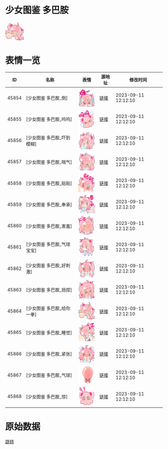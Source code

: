 # 少女图鉴 多巴胺

<img src="./cover.png" height="60" alt="cover" />

# 表情一览

|ID|名称|表情|源地址|修改时间|
|----|----|----|----|----|
|45854|[少女图鉴 多巴胺_倒]|<img src="./pic/045854_%5B少女图鉴 多巴胺_倒%5D.png" height="60" alt="倒"/>|[链接](https://i0.hdslb.com/bfs/garb/171831dd402c659a16232916937be84f8b7f37b0.png)|2023-09-11 12:12:10|
|45855|[少女图鉴 多巴胺_呜呜]|<img src="./pic/045855_%5B少女图鉴 多巴胺_呜呜%5D.png" height="60" alt="呜呜"/>|[链接](https://i0.hdslb.com/bfs/garb/d83017b5021639caab1e6db1920b169c7ab6bea9.png)|2023-09-11 12:12:10|
|45856|[少女图鉴 多巴胺_吓到模糊]|<img src="./pic/045856_%5B少女图鉴 多巴胺_吓到模糊%5D.png" height="60" alt="吓到模糊"/>|[链接](https://i0.hdslb.com/bfs/garb/27b7d4231424f8d94529e3a1e9376f115ea88a1e.png)|2023-09-11 12:12:10|
|45857|[少女图鉴 多巴胺_喘气]|<img src="./pic/045857_%5B少女图鉴 多巴胺_喘气%5D.png" height="60" alt="喘气"/>|[链接](https://i0.hdslb.com/bfs/garb/8215d426877ace5e455b6e33e09259399550146a.png)|2023-09-11 12:12:10|
|45858|[少女图鉴 多巴胺_贴贴]|<img src="./pic/045858_%5B少女图鉴 多巴胺_贴贴%5D.png" height="60" alt="贴贴"/>|[链接](https://i0.hdslb.com/bfs/garb/600f5e29a5f855c723f98bafe63466ff1847cf43.png)|2023-09-11 12:12:10|
|45859|[少女图鉴 多巴胺_奉承]|<img src="./pic/045859_%5B少女图鉴 多巴胺_奉承%5D.png" height="60" alt="奉承"/>|[链接](https://i0.hdslb.com/bfs/garb/7cdf8e68fbb4df36844b0929699cd3778093a3c7.png)|2023-09-11 12:12:10|
|45860|[少女图鉴 多巴胺_害羞]|<img src="./pic/045860_%5B少女图鉴 多巴胺_害羞%5D.png" height="60" alt="害羞"/>|[链接](https://i0.hdslb.com/bfs/garb/67361f984d4232a51ef000294b8a3fb28b17afaf.png)|2023-09-11 12:12:10|
|45861|[少女图鉴 多巴胺_气球宝宝]|<img src="./pic/045861_%5B少女图鉴 多巴胺_气球宝宝%5D.png" height="60" alt="气球宝宝"/>|[链接](https://i0.hdslb.com/bfs/garb/25bdb619b76ed4a729f09c2786aa0814a679cdb3.png)|2023-09-11 12:12:10|
|45862|[少女图鉴 多巴胺_好刺激]|<img src="./pic/045862_%5B少女图鉴 多巴胺_好刺激%5D.png" height="60" alt="好刺激"/>|[链接](https://i0.hdslb.com/bfs/garb/02eda26c72ce2395e5db53af7a694c4e162e8f68.png)|2023-09-11 12:12:10|
|45863|[少女图鉴 多巴胺_扭捏]|<img src="./pic/045863_%5B少女图鉴 多巴胺_扭捏%5D.png" height="60" alt="扭捏"/>|[链接](https://i0.hdslb.com/bfs/garb/97cb29e64becd3894aa4f22626296ee45da5620a.png)|2023-09-11 12:12:10|
|45864|[少女图鉴 多巴胺_给你一拳]|<img src="./pic/045864_%5B少女图鉴 多巴胺_给你一拳%5D.png" height="60" alt="给你一拳"/>|[链接](https://i0.hdslb.com/bfs/garb/4bf64543ce4b5aef6894c5320872334c192c244c.png)|2023-09-11 12:12:10|
|45865|[少女图鉴 多巴胺_睡觉]|<img src="./pic/045865_%5B少女图鉴 多巴胺_睡觉%5D.png" height="60" alt="睡觉"/>|[链接](https://i0.hdslb.com/bfs/garb/7e0f174f1a8f3a66a6eab1344e277d20e3c41f75.png)|2023-09-11 12:12:10|
|45866|[少女图鉴 多巴胺_紧张]|<img src="./pic/045866_%5B少女图鉴 多巴胺_紧张%5D.png" height="60" alt="紧张"/>|[链接](https://i0.hdslb.com/bfs/garb/2c795884a62f1ee1d466ce7f73bebebca405e399.png)|2023-09-11 12:12:10|
|45867|[少女图鉴 多巴胺_气球]|<img src="./pic/045867_%5B少女图鉴 多巴胺_气球%5D.png" height="60" alt="气球"/>|[链接](https://i0.hdslb.com/bfs/garb/a510e47a25700e7e56d71e42ff96393135340127.png)|2023-09-11 12:12:10|
|45868|[少女图鉴 多巴胺_惊]|<img src="./pic/045868_%5B少女图鉴 多巴胺_惊%5D.png" height="60" alt="惊"/>|[链接](https://i0.hdslb.com/bfs/garb/dd12b0b3e18975daab073b2d168d7080448f9977.png)|2023-09-11 12:12:10|

# 原始数据

[跳转](./raw.json)

